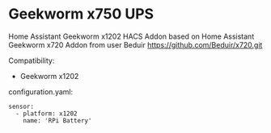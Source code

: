 # Geekworm x750 UPS
Home Assistant Geekworm x1202 HACS Addon based on Home Assistant Geekworm x720 Addon from user Beduir https://github.com/Beduir/x720.git

Сompatibility:
   - Geekworm x1202

configuration.yaml:

	sensor:
  	  - platform: x1202
	    name: 'RPi Battery'
